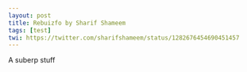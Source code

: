 ```yaml
---
layout: post
title: Rebuizfo by Sharif Shameem
tags: [test]
twi: https://twitter.com/sharifshameem/status/1282676454690451457
---
```


A suberp stuff